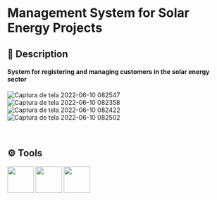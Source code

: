 # Management System for Solar Energy Projects



## 📑 Description
<h4> System for registering and managing customers in the solar energy sector</h4>


![Captura de tela 2022-06-10 082547](https://user-images.githubusercontent.com/69012717/173055072-3a7ebdfe-f07e-4b9c-8971-7f8535526658.png)
![Captura de tela 2022-06-10 082358](https://user-images.githubusercontent.com/69012717/173055076-23b0f5b5-a891-4f06-b429-e7b57ece210a.png)
![Captura de tela 2022-06-10 082422](https://user-images.githubusercontent.com/69012717/173055078-0d0bd347-9a39-4547-912f-51d0409adf10.png)
![Captura de tela 2022-06-10 082502](https://user-images.githubusercontent.com/69012717/173055079-5ee71067-3024-4886-9b28-7b0a9c4de45e.png)



<br>

## ⚙️ Tools

<div style={ display: flex }>  
    <img src="https://upload.wikimedia.org/wikipedia/commons/thumb/2/27/PHP-logo.svg/640px-PHP-logo.svg.png" width="60px">
    <img src="https://upload.wikimedia.org/wikipedia/commons/thumb/7/73/Javascript-736400_960_720.png/640px-Javascript-736400_960_720.png" width="60px">
  <img src="https://upload.wikimedia.org/wikipedia/commons/thumb/0/0a/MySQL_textlogo.svg/640px-MySQL_textlogo.svg.png" width="60px">
</div>

<br>

